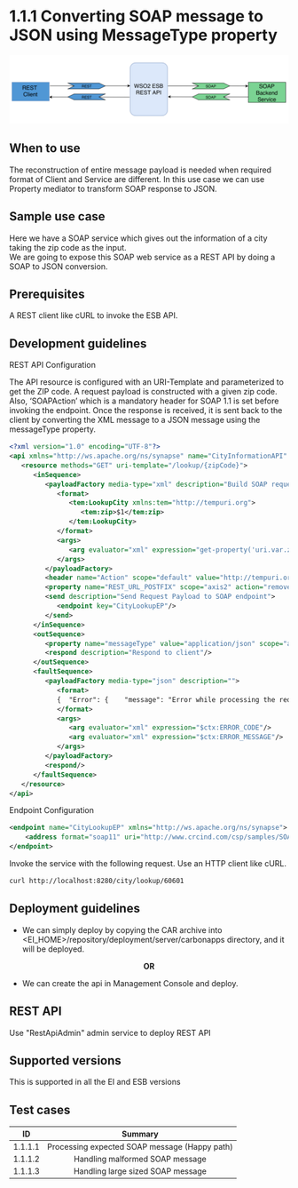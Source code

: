 # 1.1.1 Converting SOAP message to JSON using MessageType property


![SOAP to JSON conversion](images/SOAP-to-JSON.png)


## When to use
The reconstruction of entire message payload is needed when required format of Client and Service are different. 
In this use case we can use Property mediator to transform SOAP response to JSON.


## Sample use case
Here we have a SOAP service which gives out the information of a city taking the zip code as the input.  
We are going to expose this SOAP web service as a REST API by doing a SOAP to JSON conversion.

## Prerequisites
A REST client like cURL to invoke the ESB API.

## Development guidelines

REST API Configuration

The API resource is configured with an URI-Template and parameterized to get the ZIP code. 
A request payload is constructed with a given zip code. Also, ‘SOAPAction’ which is a mandatory header for SOAP 1.1 is 
set before invoking the endpoint. Once the response is received, it is sent back to the client by converting the XML 
message to a JSON message using the messageType property.

```xml
<?xml version="1.0" encoding="UTF-8"?>
<api xmlns="http://ws.apache.org/ns/synapse" name="CityInformationAPI" context="/city">
   <resource methods="GET" uri-template="/lookup/{zipCode}">
      <inSequence>
         <payloadFactory media-type="xml" description="Build SOAP request payload">
            <format>
               <tem:LookupCity xmlns:tem="http://tempuri.org">
                  <tem:zip>$1</tem:zip>
               </tem:LookupCity>
            </format>
            <args>
               <arg evaluator="xml" expression="get-property('uri.var.zipCode')"/>
            </args>
         </payloadFactory>
         <header name="Action" scope="default" value="http://tempuri.org/SOAP.Demo.LookupCity" description="Set SOAPAction header"/>
         <property name="REST_URL_POSTFIX" scope="axis2" action="remove" description="Avoid appending resource to endpoint URL"/>
         <send description="Send Request Payload to SOAP endpoint">
            <endpoint key="CityLookupEP"/>
         </send>
      </inSequence>
      <outSequence>
         <property name="messageType" value="application/json" scope="axis2"/>
         <respond description="Respond to client"/>
      </outSequence>
      <faultSequence>
         <payloadFactory media-type="json" description="">
            <format>
            {  "Error": {    "message": "Error while processing the request",    "code": "$1",    "description": "$2"  }}
            </format>
            <args>
               <arg evaluator="xml" expression="$ctx:ERROR_CODE"/>
               <arg evaluator="xml" expression="$ctx:ERROR_MESSAGE"/>
            </args>
         </payloadFactory>
         <respond/>
      </faultSequence>
   </resource>
</api>
```

Endpoint Configuration

```xml
<endpoint name="CityLookupEP" xmlns="http://ws.apache.org/ns/synapse">
    <address format="soap11" uri="http://www.crcind.com/csp/samples/SOAP.Demo.cls"/>
</endpoint>
```

Invoke the service with the following request. Use an HTTP client like cURL.

```xml
curl http://localhost:8280/city/lookup/60601
```

## Deployment guidelines

* We can simply deploy by copying the CAR archive into <EI_HOME>/repository/deployment/server/carbonapps directory, and it will be deployed.

<p align="center"><b> OR </b></p>

* We can create the api in Management Console and deploy.

## REST API

Use "RestApiAdmin" admin service to deploy REST API

## Supported versions
This is supported in all the EI and ESB versions

## Test cases

| ID        | Summary                                       |
| ----------|:---------------------------------------------:|
| 1.1.1.1   | Processing expected SOAP message (Happy path) |
| 1.1.1.2   | Handling malformed SOAP message               |
| 1.1.1.3   | Handling large sized SOAP message             |
